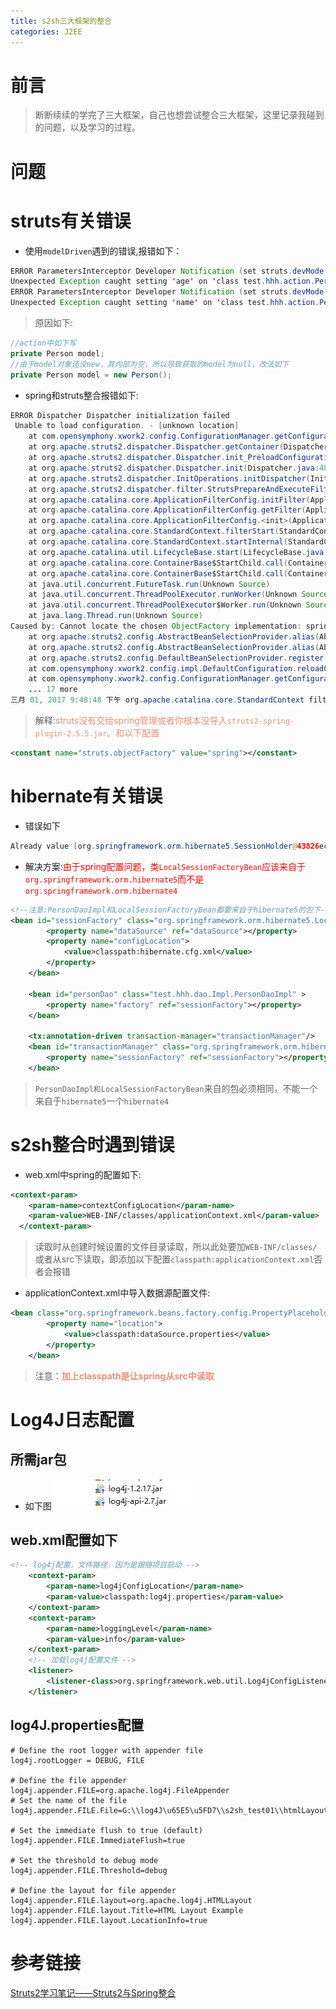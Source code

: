 ```yaml
---
title: s2sh三大框架的整合
categories: J2EE
---
```

# 前言
> 断断续续的学完了三大框架，自己也想尝试整合三大框架，这里记录我碰到的问题，以及学习的过程。

# 问题
# struts有关错误
- 使用`modelDriven`遇到的错误,报错如下：

``` java
ERROR ParametersInterceptor Developer Notification (set struts.devMode to false to disable this message):
Unexpected Exception caught setting 'age' on 'class test.hhh.action.PersonAction: Error setting expression 'age' with value '20'
ERROR ParametersInterceptor Developer Notification (set struts.devMode to false to disable this message):
Unexpected Exception caught setting 'name' on 'class test.hhh.action.PersonAction: Error setting expression 'name' with value 'hhh'
```
> 原因如下:

``` java
//action中如下写
private Person model;
//由于model对象还没new，其内部为空，所以导致获取的model为null，改法如下
private Person model = new Person();
```

- spring和struts整合报错如下:
``` java
ERROR Dispatcher Dispatcher initialization failed
 Unable to load configuration. - [unknown location]
	at com.opensymphony.xwork2.config.ConfigurationManager.getConfiguration(ConfigurationManager.java:70)
	at org.apache.struts2.dispatcher.Dispatcher.getContainer(Dispatcher.java:906)
	at org.apache.struts2.dispatcher.Dispatcher.init_PreloadConfiguration(Dispatcher.java:445)
	at org.apache.struts2.dispatcher.Dispatcher.init(Dispatcher.java:486)
	at org.apache.struts2.dispatcher.InitOperations.initDispatcher(InitOperations.java:75)
	at org.apache.struts2.dispatcher.filter.StrutsPrepareAndExecuteFilter.init(StrutsPrepareAndExecuteFilter.java:63)
	at org.apache.catalina.core.ApplicationFilterConfig.initFilter(ApplicationFilterConfig.java:279)
	at org.apache.catalina.core.ApplicationFilterConfig.getFilter(ApplicationFilterConfig.java:260)
	at org.apache.catalina.core.ApplicationFilterConfig.<init>(ApplicationFilterConfig.java:105)
	at org.apache.catalina.core.StandardContext.filterStart(StandardContext.java:4572)
	at org.apache.catalina.core.StandardContext.startInternal(StandardContext.java:5215)
	at org.apache.catalina.util.LifecycleBase.start(LifecycleBase.java:150)
	at org.apache.catalina.core.ContainerBase$StartChild.call(ContainerBase.java:1419)
	at org.apache.catalina.core.ContainerBase$StartChild.call(ContainerBase.java:1409)
	at java.util.concurrent.FutureTask.run(Unknown Source)
	at java.util.concurrent.ThreadPoolExecutor.runWorker(Unknown Source)
	at java.util.concurrent.ThreadPoolExecutor$Worker.run(Unknown Source)
	at java.lang.Thread.run(Unknown Source)
Caused by: Cannot locate the chosen ObjectFactory implementation: spring - [unknown location]
	at org.apache.struts2.config.AbstractBeanSelectionProvider.alias(AbstractBeanSelectionProvider.java:64)
	at org.apache.struts2.config.AbstractBeanSelectionProvider.alias(AbstractBeanSelectionProvider.java:41)
	at org.apache.struts2.config.DefaultBeanSelectionProvider.register(DefaultBeanSelectionProvider.java:366)
	at com.opensymphony.xwork2.config.impl.DefaultConfiguration.reloadContainer(DefaultConfiguration.java:163)
	at com.opensymphony.xwork2.config.ConfigurationManager.getConfiguration(ConfigurationManager.java:67)
	... 17 more
三月 01, 2017 9:48:48 下午 org.apache.catalina.core.StandardContext filterStart
```
> 解释:<font color='#ED8F76'>struts没有交给spring管理或者你根本没导入`struts2-spring-plugin-2.5.5.jar`。和以下配置</font>
``` xml
<constant name="struts.objectFactory" value="spring"></constant>
```

# hibernate有关错误
- 错误如下
``` java
Already value [org.springframework.orm.hibernate5.SessionHolder@43826ec] for key [org.hibernate.internal.SessionFactoryImpl@304a3655] bound to thread [main]
```
- 解决方案:<font color='#FF0000'>由于spring配置问题，类`LocalSessionFactoryBean`应该来自于`org.springframework.orm.hibernate5`而不是`org.springframework.orm.hibernate4`</font>
``` xml
<!--注意:PersonDaoImpl和LocalSessionFactoryBean都要来自于hibernate5的包下-->
<bean id="sessionFactory" class="org.springframework.orm.hibernate5.LocalSessionFactoryBean">
		<property name="dataSource" ref="dataSource"></property>
		<property name="configLocation">
			<value>classpath:hibernate.cfg.xml</value>
		</property>
	</bean>
	
	<bean id="personDao" class="test.hhh.dao.Impl.PersonDaoImpl" >
		<property name="factory" ref="sessionFactory"></property>
	</bean>
	
	<tx:annotation-driven transaction-manager="transactionManager"/>
	<bean id="transactionManager" class="org.springframework.orm.hibernate5.HibernateTransactionManager">
		<property name="sessionFactory" ref="sessionFactory"></property>
	</bean>
```
> `PersonDaoImpl和LocalSessionFactoryBean`来自的包必须相同，不能一个来自于`hibernate5`一个`hibernate4`

# s2sh整合时遇到错误
- web.xml中spring的配置如下:
``` xml
<context-param>
  	<param-name>contextConfigLocation</param-name>
  	<param-value>WEB-INF/classes/applicationContext.xml</param-value>
  </context-param>
```
> 读取时从创建时候设置的文件目录读取，所以此处要加`WEB-INF/classes/`或者从src下读取，即添加以下配置`classpath:applicationContext.xml`否者会报错

- applicationContext.xml中导入数据源配置文件:
``` xml
<bean class="org.springframework.beans.factory.config.PropertyPlaceholderConfigurer">
		<property name="location">
			<value>classpath:dataSource.properties</value>
		</property>
	</bean>
```
> 注意：<font color='#ED8F76'>**加上classpath是让spring从src中读取**</font>

# Log4J日志配置
## 所需jar包
- 如下图
![](s2sh三大框架的整合/1.png)

## web.xml配置如下
``` xml
<!-- log4j配置，文件路径，因为是跟随项目启动 -->
	<context-param>
		<param-name>log4jConfigLocation</param-name>
		<param-value>classpath:log4j.properties</param-value>
	</context-param>
	<context-param>
		<param-name>loggingLevel</param-name>
		<param-value>info</param-value>
	</context-param>
	<!-- 加载log4j配置文件 -->
	<listener>
		<listener-class>org.springframework.web.util.Log4jConfigListener</listener-class>
	</listener>
```

## log4J.properties配置
``` properties
# Define the root logger with appender file
log4j.rootLogger = DEBUG, FILE

# Define the file appender
log4j.appender.FILE=org.apache.log4j.FileAppender
# Set the name of the file
log4j.appender.FILE.File=G:\\log4J\u65E5\u5FD7\\s2sh_test01\\htmlLayout.html

# Set the immediate flush to true (default)
log4j.appender.FILE.ImmediateFlush=true

# Set the threshold to debug mode
log4j.appender.FILE.Threshold=debug

# Define the layout for file appender
log4j.appender.FILE.layout=org.apache.log4j.HTMLLayout
log4j.appender.FILE.layout.Title=HTML Layout Example
log4j.appender.FILE.layout.LocationInfo=true
```

# 参考链接
[Struts2学习笔记——Struts2与Spring整合](http://www.cnblogs.com/S-E-P/archive/2012/01/18/2325253.html)